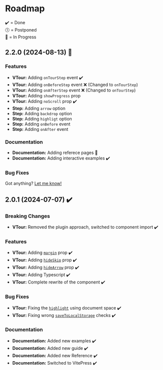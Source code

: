 # Roadmap
✔️ = Done    
🕔 = Postponed    
🚧 = In Progress

## 2.2.0 (2024-08-13) 🚧

### Features

* **VTour:** Adding `onTourStep` event ✔️
* **VTour:** Adding `onBeforeStep` event ❌ (Changed to `onTourStep`)
* **VTour:** Adding `onAfterStep` event ❌ (Changed to `onTourStep`)
* **VTour:** Adding `showProgress` prop
* **VTour:** Adding `noScroll` prop ✔️
* **Step:** Adding `arrow️` option
* **Step:** Adding `backdrop` option
* **Step:** Adding `highligt` option
* **Step:** Adding `onBefore` event
* **Step:** Adding `onAfter` event

### Documentation

* **Documentation:** Adding referece pages 🚧
* **Documentation:** Adding interactive examples ✔️

### Bug Fixes

Got anything? [Let me know!](https://github.com/GlobalHive/vuejs-tour/issues)

## 2.0.1 (2024-07-07) ✔️

### Breaking Changes

* **VTour:** Removed the plugin approach, switched to component import ✔️

### Features

* **VTour:** Adding [`margin`](./tour-margin) prop ✔️
* **VTour:** Adding [`hideSkip`](./skipping-a-tour) prop ✔️
* **VTour:** Adding [`hideArrow`](./hiding-the-arrow) prop ✔️
* **VTour:** Adding Typescript ✔️
* **VTour:** Complete rewrite of the component ✔️

### Bug Fixes

* **VTour:** Fixing the [`highlight`](./highlight-target) using document space ✔️
* **VTour:** Fixing wrong [`saveToLocalStorage`](./saving-progress) checks ✔️

### Documentation

* **Documentation:** Added new examples ✔️
* **Documentation:** Added new guide ✔️
* **Documentation:** Added new Reference ✔️
* **Documentation:** Switched to VitePress ✔️